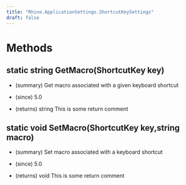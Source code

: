 ```yaml
---
title: "Rhino.ApplicationSettings.ShortcutKeySettings"
draft: false
---
```


# Methods
## static string GetMacro(ShortcutKey key)
- (summary) 
     Get macro associated with a given keyboard shortcut
     
- (since) 5.0
- (returns) string This is some return comment
## static void SetMacro(ShortcutKey key,string macro)
- (summary) 
     Set macro associated with a keyboard shortcut
     
- (since) 5.0
- (returns) void This is some return comment
